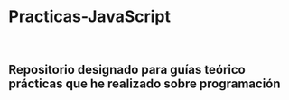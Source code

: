 <h1>Practicas-JavaScript</h1>
<br>
<h2>Repositorio designado para guías teórico prácticas que he realizado sobre programación</h2>

